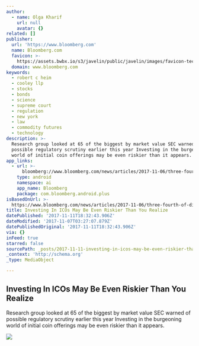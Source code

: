 ```yaml
---
author:
  - name: Olga Kharif
    url: null
    avatar: {}
related: []
publisher:
  url: 'https://www.bloomberg.com'
  name: Bloomberg.com
  favicon: >-
    https://assets.bwbx.io/s3/javelin/public/javelin/images/favicon-technology-c079867d2c.png
  domain: www.bloomberg.com
keywords:
  - robert c heim
  - cooley llp
  - stocks
  - bonds
  - science
  - supreme court
  - regulation
  - new york
  - law
  - commodity futures
  - technology
description: >-
  Research group looked at 65 of the biggest by market value SEC warned of
  possible regulatory scrutiny earlier this year Investing in the burgeoning
  world of initial coin offerings may be even riskier than it appears.
app_links:
  - url: >-
      bloomberg://www.bloomberg.com/news/articles/2017-11-06/three-fourth-of-digital-tokens-are-riskier-than-you-realized?utm_medium=applink&utm_source=facebook
    type: android
    namespace: ai
    app_name: Bloomberg
    package: com.bloomberg.android.plus
isBasedOnUrl: >-
  https://www.bloomberg.com/news/articles/2017-11-06/three-fourth-of-digital-tokens-are-riskier-than-you-realized
title: Investing In ICOs May Be Even Riskier Than You Realize
datePublished: '2017-11-11T18:32:43.906Z'
dateModified: '2017-11-07T03:27:07.879Z'
datePublishedOriginal: '2017-11-11T18:32:43.906Z'
via: {}
inFeed: true
starred: false
sourcePath: _posts/2017-11-11-investing-in-icos-may-be-even-riskier-than-you-realize.md
_context: 'http://schema.org'
_type: MediaObject

---
```

<article style=""><h1>Investing In ICOs May Be Even Riskier Than You Realize</h1><p>Research group looked at 65 of the biggest by market value SEC warned of possible regulatory scrutiny earlier this year Investing in the burgeoning world of initial coin offerings may be even riskier than it appears.</p><img src="https://assets.bwbx.io/images/users/iqjWHBFdfxIU/i.OmT8dA1Jws/v1/1200x800.jpg" /></article>
